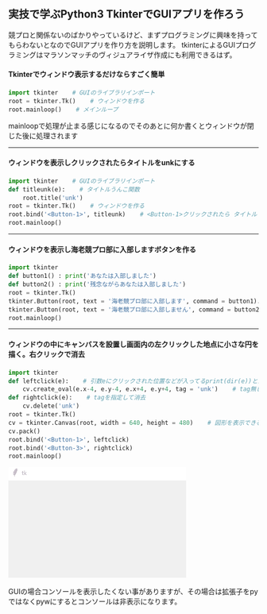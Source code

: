 ## 実技で学ぶPython3 TkinterでGUIアプリを作ろう  
競プロと関係ないのばかりやっているけど、まずプログラミングに興味を持ってもらわないとなのでGUIアプリを作り方を説明します。
tkinterによるGUIプログラミングはマラソンマッチのヴィジュアライザ作成にも利用できるはず。  

#### Tkinterでウィンドウ表示するだけならすごく簡単
```py
import tkinter    # GUIのライブラリインポート
root = tkinter.Tk()    # ウィンドウを作る
root.mainloop()    # メインループ
```
mainloopで処理が止まる感じになるのでそのあとに何か書くとウィンドウが閉じた後に処理されます


---

#### ウィンドウを表示しクリックされたらタイトルをunkにする  
```py
import tkinter    # GUIのライブラリインポート
def titleunk(e):    # タイトルうんこ関数
    root.title('unk')
root = tkinter.Tk()    # ウィンドウを作る
root.bind('<Button-1>', titleunk)    # <Button-1>クリックされたら タイトルうんこ関数を呼ぶ
root.mainloop()
```
---

#### ウィンドウを表示し海老競プロ部に入部しますボタンを作る  
```py
import tkinter
def button1() : print('あなたは入部しました')
def button2() : print('残念ながらあなたは入部しました')
root = tkinter.Tk()
tkinter.Button(root, text = '海老競プロ部に入部します', command = button1).pack()
tkinter.Button(root, text = '海老競プロ部に入部しません', command = button2).pack()
root.mainloop()
```
---

#### ウィンドウの中にキャンバスを設置し画面内の左クリックした地点に小さな円を描く。右クリックで消去  
```py
import tkinter
def leftclick(e):    # 引数eにクリックされた位置などが入ってるprint(dir(e))とかで色々出てくる
    cv.create_oval(e.x-4, e.y-4, e.x+4, e.y+4, tag = 'unk')    # tag無しでも行けるけど、付けると消去したりできる
def rightclick(e):    # tagを指定して消去
    cv.delete('unk')
root = tkinter.Tk()
cv = tkinter.Canvas(root, width = 640, height = 480)    # 図形を表示できるキャンバス作成
cv.pack()
root.bind('<Button-1>', leftclick)
root.bind('<Button-3>', rightclick)
root.mainloop()
```
![Gif](https://raw.githubusercontent.com/ebi-cp/docs/master/ebi-programing-magazine/3/unk.gif)


GUIの場合コンソールを表示したくない事がありますが、その場合は拡張子をpyではなくpywにするとコンソールは非表示になります。  
